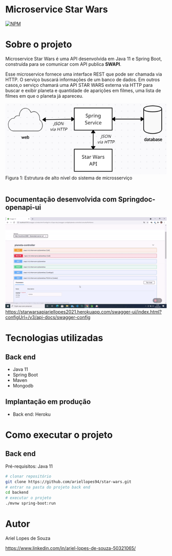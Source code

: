 # Microservice Star Wars 
[![NPM](https://img.shields.io/npm/l/react)](https://github.com/ariellopes94/star-wars/blob/main/LICENSE) 


# Sobre o projeto

Microservice Star Wars é uma API desenvolvida em Java 11 e Spring Boot, construída para se comunicar com API publica **SWAPI**.


Esse microservice fornece uma interface REST que pode ser chamada via HTTP. O serviço buscará informações de um banco de dados. Em outros casos,o serviço chamará uma API STAR WARS externa via HTTP para buscar e exibir planeta e quantidade de aparições em filmes, uma lista de filmes em que o planeta já apareceu.

![Mobile 1](https://raw.githubusercontent.com/ariellopes94/imagens-para-readme/master/Star%20Wars/mapeamento%20estrutura%20projeto.png)  <br />
Figura 1: Estrutura de alto nível do sistema de microsserviço
 <br /> <br />


## Documentação desenvolvida com Springdoc-openapi-ui
![Mobile 2](https://raw.githubusercontent.com/ariellopes94/imagens-para-readme/master/Star%20Wars/star-wars-gif.gif)
 https://starwarsapiariellopes2021.herokuapp.com/swagger-ui/index.html?configUrl=/v3/api-docs/swagger-config

# Tecnologias utilizadas
## Back end
- Java 11
- Spring Boot
- Maven
- Mongodb

## Implantação em produção
- Back end: Heroku

# Como executar o projeto

## Back end
Pré-requisitos: Java 11

```bash
# clonar repositório
git clone https://github.com/ariellopes94/star-wars.git
# entrar na pasta do projeto back end
cd backend
# executar o projeto
./mvnw spring-boot:run
```

# Autor

Ariel Lopes de Souza

https://www.linkedin.com/in/ariel-lopes-de-souza-50321065/
